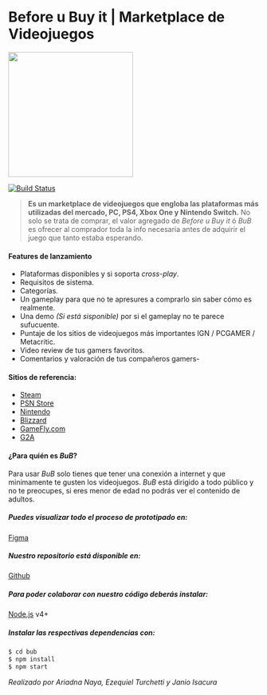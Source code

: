 # Before u Buy it | Marketplace de Videojuegos

<img src="https://www.digitalhouse.com/ar/logo-DH.png" width="250px">

[![Build Status](https://travis-ci.org/AriadnaNaya/Proyecto-Integrador---E-Commerce.svg?branch=master)](https://travis-ci.org/github/AriadnaNaya/Proyecto-Integrador---E-Commerce)

>**Es un marketplace de videojuegos que engloba las plataformas más utilizadas del mercado, PC, PS4, Xbox One y Nintendo Switch.**
>No solo se trata de comprar, el valor agregado de *Before u Buy it* ó *BuB* es ofrecer al comprador toda la info necesaria antes de adquirir el juego que tanto estaba esperando.

#### Features de lanzamiento
- Plataformas disponibles y si soporta *cross-play*.
- Requisitos de sistema.
- Categorías.
- Un gameplay para que no te apresures a comprarlo sin saber cómo es realmente.
- Una demo *(Si está sisponible)* por si el gameplay no te parece sufucuente.
- Puntaje de los sitios de videojuegos más importantes IGN / PCGAMER / Metacritic.
- Video review de tus gamers favoritos.
- Comentarios y valoración de tus compañeros gamers-

#### Sitios de referencia:
- [Steam](https://store.steampowered.com/)
- [PSN Store](https://store.playstation.com/es-ar/home/games)
- [Nintendo](https://store.nintendo.com)
- [Blizzard](https://www.blizzard.com/en-us)
- [GameFly.com](https://www.gamefly.com/games)
- [G2A](www.g2a.com)

#### ¿Para quién es *BuB*?
Para usar *BuB* solo tienes que tener una conexión a internet y que minimamente te gusten los videojuegos. *BuB* está dirigido a todo público y no te preocupes, si eres menor de edad no podrás ver el contenido de adultos.

##### Puedes visualizar todo el proceso de prototipado en: 
[Figma](https://www.figma.com/proto/zse18BbOkFbvIqQHmgsASB/Desktop-view?node-id=41%3A2023&viewport=-11185%2C316%2C0.7564056515693665&scaling=min-zoom)

##### Nuestro repositorio está disponible en:    
[Github](https://github.com/Yanioconjota/Proyecto-Integrador---E-Commerce)

##### Para poder colaborar con nuestro código deberás instalar:
[Node.js](https://nodejs.org/) v4+

##### Instalar las respectivas dependencias con:
```sh
$ cd bub
$ npm install
$ npm start
```

*Realizado por Ariadna Naya, Ezequiel Turchetti y Janio Isacura*
